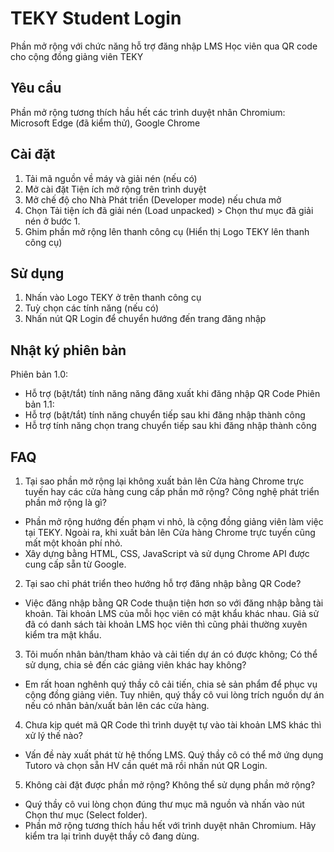 # TEKY Student Login
Phần mở rộng với chức năng hỗ trợ đăng nhập LMS Học viên qua QR code cho cộng đồng giảng viên TEKY
## Yêu cầu
Phần mở rộng tương thích hầu hết các trình duyệt nhân Chromium: Microsoft Edge (đã kiểm thử), Google Chrome
## Cài đặt
1. Tải mã nguồn về máy và giải nén (nếu có)
2. Mở cài đặt Tiện ích mở rộng trên trình duyệt
3. Mở chế độ cho Nhà Phát triển (Developer mode) nếu chưa mở
4. Chọn Tải tiện ích đã giải nén (Load unpacked) > Chọn thư mục đã giải nén ở bước 1.
5. Ghim phần mở rộng lên thanh công cụ (Hiển thị Logo TEKY lên thanh công cụ)
## Sử dụng
1. Nhấn vào Logo TEKY ở trên thanh công cụ
2. Tuỳ chọn các tính năng (nếu có)
3. Nhấn nút QR Login để chuyển hướng đến trang đăng nhập
## Nhật ký phiên bản
Phiên bản 1.0: 
- Hỗ trợ (bật/tắt) tính năng năng đăng xuất khi đăng nhập QR Code
Phiên bản 1.1:
- Hỗ trợ (bật/tắt) tính năng chuyển tiếp sau khi đăng nhập thành công
- Hỗ trợ tính năng chọn trang chuyển tiếp sau khi đăng nhập thành công
## FAQ
1. Tại sao phần mở rộng lại không xuất bản lên Cửa hàng Chrome trực tuyến hay các cửa hàng cung cấp phần mở rộng? Công nghệ phát triển phần mở rộng là gì?
- Phần mở rộng hướng đến phạm vi nhỏ, là cộng đồng giảng viên làm việc tại TEKY. Ngoài ra, khi xuất bản lên Cửa hàng Chrome trực tuyến cũng mất một khoản phí nhỏ.
- Xây dựng bằng HTML, CSS, JavaScript và sử dụng Chrome API được cung cấp sẵn từ Google.
2. Tại sao chỉ phát triển theo hướng hỗ trợ đăng nhập bằng QR Code?
- Việc đăng nhập bằng QR Code thuận tiện hơn so với đăng nhập bằng tài khoản. Tài khoản LMS của mỗi học viên có mật khẩu khác nhau. Giả sử đã có danh sách tài khoản LMS học viên thì cũng phải thường xuyên kiểm tra mật khẩu.
3. Tôi muốn nhân bản/tham khảo và cải tiến dự án có được không; Có thể sử dụng, chia sẻ đến các giảng viên khác hay không?
- Em rất hoan nghênh quý thầy cô cải tiến, chia sẻ sản phẩm để phục vụ cộng đồng giảng viên. Tuy nhiên, quý thầy cô vui lòng trích nguồn dự án nếu có nhân bản/xuất bản lên các cửa hàng.
4. Chưa kịp quét mã QR Code thì trình duyệt tự vào tài khoản LMS khác thì xử lý thế nào?
- Vấn đề này xuất phát từ hệ thống LMS. Quý thầy cô có thể mở ứng dụng Tutoro và chọn sẵn HV cần quét mã rồi nhấn nút QR Login.
5. Không cài đặt được phần mở rộng? Không thể sử dụng phần mở rộng?
- Quý thầy cô vui lòng chọn đúng thư mục mã nguồn và nhấn vào nút Chọn thư mục (Select folder).
- Phần mở rộng tương thích hầu hết với trình duyệt nhân Chromium. Hãy kiểm tra lại trình duyệt thầy cô đang dùng.
